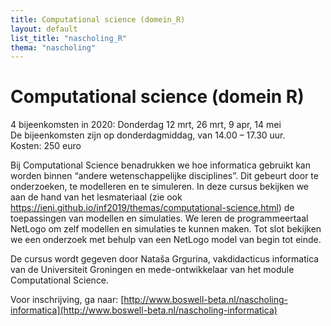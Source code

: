 ```yaml
---
title: Computational science (domein_R)
layout: default
list_title: "nascholing_R"
thema: "nascholing"
---
```


# Computational science (domein R)
4 bijeenkomsten in 2020: Donderdag 12 mrt, 26 mrt, 9 apr, 14 mei <br>
De bijeenkomsten zijn op donderdagmiddag, van 14.00 – 17.30 uur. <br>
Kosten: 250 euro

Bij Computational Science benadrukken we hoe informatica gebruikt kan worden binnen “andere wetenschappelijke disciplines”. Dit gebeurt door te onderzoeken, te modelleren en te simuleren. In deze cursus bekijken we aan de hand van het lesmateriaal (zie ook https://ieni.github.io/inf2019/themas/computational-science.html) de toepassingen van modellen en simulaties. We leren de programmeertaal NetLogo om zelf modellen en simulaties te kunnen maken. Tot slot bekijken we een onderzoek met behulp van een NetLogo model van begin tot einde.

De cursus wordt gegeven door Nataša Grgurina, vakdidacticus informatica van de Universiteit Groningen en mede-ontwikkelaar van het module Computational Science.

Voor inschrijving, ga naar: [http://www.boswell-beta.nl/nascholing-informatica](http://www.boswell-beta.nl/nascholing-informatica)
